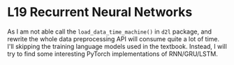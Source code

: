 # L19 Recurrent Neural Networks

As I am not able call the ```load_data_time_machine()``` in ```d2l``` package, and rewrite the whole data preprocessing API will consume quite a lot of time. I'll skipping the training language models used in the textbook. Instead, I will try to find some interesting PyTorch implementations of RNN/GRU/LSTM.
